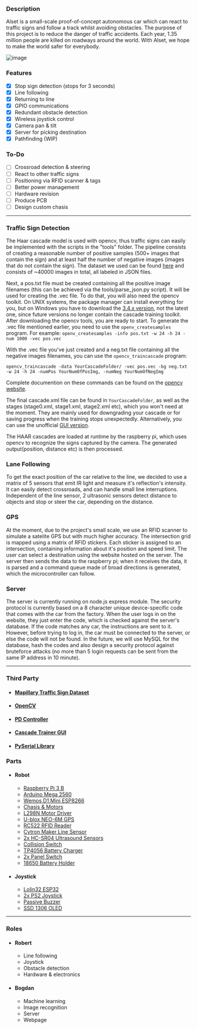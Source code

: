 ### Description

Alset is a small-scale proof-of-concept autonomous car which can react to traffic signs and follow a track whilst avoiding obstacles. The purpose of this project is to reduce the danger of traffic accidents. Each year, 1.35 million people are killed on roadways around the world. With Alset, we hope to make the world safer for everybody.

![image](https://user-images.githubusercontent.com/44304738/117052703-b5778600-ad20-11eb-9ed1-ab6d96cddfa2.png)

### Features
- [x] Stop sign detection (stops for 3 seconds)
- [x] Line following
- [x] Returning to line
- [x] GPIO communications
- [x] Redundant obstacle detection
- [x] Wireless joystick control
- [x] Camera pan & tilt
- [x] Server for picking destination
- [x] Pathfinding (WIP) 

### To-Do
- [ ] Crossroad detection & steering
- [ ] React to other traffic signs
- [ ] Positioning via RFID scanner & tags
- [ ] Better power management
- [ ] Hardware revision
- [ ] Produce PCB
- [ ] Design custom chasis

---

### Traffic Sign Detection
The Haar cascade model is used with opencv, thus traffic signs can easily be implemented with the scripts in the "tools" folder.
The pipeline consists of creating a reasonable number of positive samples (500+ images that contain the sign) and at least half the number of negative images (images that do not contain the sign). The dataset we used can be found [here](https://www.mapillary.com/dataset/trafficsign) and consists of ~40000 images in total, all labeled in JSON files.

Next, a pos.txt file must be created containing all the positive image filenames (this can be achieved via the tools/parse_json.py script). It will be used for creating the .vec file. To do that, you will also need the opencv toolkit. On UNIX systems, the package manager can install everything for you, but on Windows you have to download the [3.4.x version](https://sourceforge.net/projects/opencvlibrary/files/opencv-win/), not the latest one, since future versions no longer contain the cascade training toolkit. After downloading the opencv tools, you are ready to start. To generate the .vec file mentioned earlier, you need to use the ```openv_createsamples``` program.
For example: ```openv_createsamples -info pos.txt -w 24 -h 24 -num 1000 -vec pos.vec```

With the .vec file you've just created and a neg.txt file containing all the negative images filenames, you can use the ```opencv_traincascade``` program:

```opencv_traincascade -data YourCascadeFolder/ -vec pos.vec -bg neg.txt -w 24 -h 24 -numPos YourNumOfPosImg, -numNeg YourNumOfNegImg```
    
Complete documention on these commands can be found on the [opencv website]( https://docs.opencv.org/3.4/dc/d88/tutorial_traincascade.html).

The final cascade.xml file can be found in ```YourCascadeFolder```, as well as the stages (stage0.xml, stage1.xml, stage2.xml etc), which you won't need at the moment. They are mainly used for downgrading your cascade or for saving progress when the training stops unexpectedly.
Alternatively, you can use the unofficial [GUI version](https://amin-ahmadi.com/cascade-trainer-gui/).

The HAAR cascades are loaded at runtime by the raspberry pi, which uses opencv to recognize the signs captured by the camera. The generated output(position, distance etc) is then processed.

### Lane Following
To get the exact position of the car relative to the line, we decided to use a matrix of 5 sensors that emit IR light and measure it's reflection's intensity. 
It can easily detect crossroads, and can handle small line interruptions.
Independent of the line sensor, 2 ultrasonic sensors detect distance to objects and stop or steer the car, depending on the distance. 

### GPS
At the moment, due to the project's small scale, we use an RFID scanner to simulate a satelite GPS but with much higher accuracy. The intersection grid is mapped using a matrix of RFID stickers. Each sticker is assigned to an intersection, containing information about it's position and speed limit. The user can select a destination using the website hosted on the server. The server then sends the data to the raspberry pi; when it receives the data, it is parsed and a command queue made of broad directions is generated, which the microcontroller can follow.

### Server
The server is currently running on node.js express module.
The security protocol is currently based on a 8 character unique device-specific code that comes with the car from the factory. When the user logs in on the website, they just enter the code, which is checked against the server's database. If the code matches any car, the instructions are sent to it. However, before trying to log in, the car must be connected to the server, or else the code will not be found.
In the future, we will use MySQL for the database, hash the codes and also design a security protocol against bruteforce attacks (no more than 5 login requests can be sent from the same IP address in 10 minute).

---

### Third Party

- #### [Mapillary Traffic Sign Dataset](https://www.mapillary.com/dataset/trafficsign)
- #### [OpenCV](https://opencv.org/)
- #### [PD Controller](https://tutorial.cytron.io/2019/08/21/esp32-pd-line-following-robot-with-maker-line/)
- #### [Cascade Trainer GUI](https://amin-ahmadi.com/cascade-trainer-gui/)
- #### [PySerial Library](https://github.com/pyserial/pyserial)

### Parts

- #### Robot
  - [Raspberry Pi 3 B](https://cleste.ro/raspberry-pi-3-model-b.html)
  - [Arduino Mega 2560](https://cleste.ro/placa-de-dezvoltare-compatibila-cu-arduino-mega-2560.html)
  - [Wemos D1 Mini ESP8266](https://cleste.ro/placa-dezvoltare-esp12-mini-v2.html)
  - [Chasis & Motors](https://www.optimusdigital.ro/ro/robotica-kit-uri-de-roboti/11883-kit-robot-cu-4-motoare-negru.html)
  - [L298N Motor Driver](https://cleste.ro/modul-l298n-cu-punte-h-dubla.html)
  - [U-blox NEO-6M GPS](https://cleste.ro/modul-gps-ublox-neo-6m-cu-antena.html)
  - [RC522 RFID Reader](https://cleste.ro/modul-rfid-cu-card-si-tag.html)
  - [Cytron Maker Line Sensor](https://www.optimusdigital.ro/ro/altele/12072-senzori-de-linie-maker-line-pentru-incepatori.html?search_query=maker+line&results=2)
  - [2x HC-SR04 Ultrasound Sensors](https://cleste.ro/senzor-ultrasonic-hc-sr04.html)
  - [Collision Switch](https://cleste.ro/modul-impact.html)
  - [TP4056 Battery Charger](https://cleste.ro/modul-incarcare-baterii-litiu-1a-usb-c-tp4056.html)
  - [2x Panel Switch](https://cleste.ro/buton-panou.html)
  - [18650 Battery Holder](https://www.emag.ro/suport-acumulator-3-7v-18650-x-4-sloturi-s18650-4/pd/D8C49WBBM/)
- #### Joystick
  - [Lolin32 ESP32](https://cleste.ro/placa-dezvoltare-nodemcu-wifi-bluetooth-esp32.html)
  - [2x PS2 Joystick](https://cleste.ro/modul-joystick-ps2-compatibil-arduino.html)
  - [Passive Buzzer](https://cleste.ro/modul-buzzer-pasiv.html)
  - [SSD 1306 OLED](https://cleste.ro/ecran-oled-0-91.html)

---

### Roles
- #### Robert
  -  Line following
  - Joystick
  - Obstacle detection
  - Hardware & electronics
- #### Bogdan
  - Machine learning
  - Image recognition
  - Server
  - Webpage
